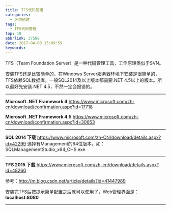 ```yaml
---
title: TFS代码管理
categories:
  - 环境搭建
tags:
  - TFS代码管理
top: 10
abbrlink: 37588
date: 2017-04-08 15:09:59
keywords:
---
```


TFS（Team Foundation Server）是一种代码管理工具，工作原理类似于SVN。

安装TFS还是比较简单的，在Windows Server服务器环境下安装是很简单的，TFS依赖SQL数据库，一般SQL2014及以上版本都需要.NET 4.5以上的版本。所以最好先安装.NET 4.5，不然一定会报错的。

---
**Microsoft .NET Framework 4**
https://www.microsoft.com/zh-cn/download/confirmation.aspx?id=17718

**Microsoft .NET Framework 4.5**
https://www.microsoft.com/zh-cn/download/confirmation.aspx?id=30653

---
**SQL 2014 下载**
https://www.microsoft.com/zh-CN/download/details.aspx?id=42299
选择有Management的64位版本，如：SQLManagementStudio_x64_CHS.exe


---
**TFS 2015 下载**
https://www.microsoft.com/zh-cn/download/details.aspx?id=48260

参考：http://m.blog.csdn.net/article/details?id=41447989

安装完TFS后按提示简单配置之后就可以使用了，Web管理界面是：**localhost:8080**

---
